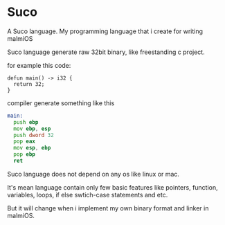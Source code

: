 # Suco
A Suco language. My programming language that i create for writing malmiOS

Suco language generate raw 32bit binary, like freestanding c project.

for example this code: 
```
defun main() -> i32 {
  return 32;
}
```

compiler generate something like this

```asm
main:
  push ebp
  mov ebp, esp
  push dword 32
  pop eax
  mov esp, ebp
  pop ebp
  ret
```

Suco language does not depend on any os like linux or mac.

It's mean language contain only few basic features like pointers, function, variables, loops, if else swtich-case statements and etc.

But it will change when i implement my own binary format and linker in malmiOS.

